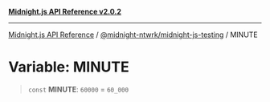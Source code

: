 [**Midnight.js API Reference v2.0.2**](../../../README.md)

***

[Midnight.js API Reference](../../../packages.md) / [@midnight-ntwrk/midnight-js-testing](../README.md) / MINUTE

# Variable: MINUTE

> `const` **MINUTE**: `60000` = `60_000`
